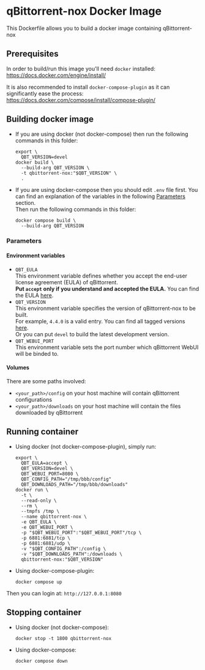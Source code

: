 # qBittorrent-nox Docker Image

This Dockerfile allows you to build a docker image containing qBittorrent-nox

## Prerequisites

In order to build/run this image you'll need `docker` installed: https://docs.docker.com/engine/install/

It is also recommended to install `docker-compose-plugin` as it can significantly ease the process: https://docs.docker.com/compose/install/compose-plugin/

## Building docker image

* If you are using docker (not docker-compose) then run the following commands in this folder:
  ```shell
  export \
    QBT_VERSION=devel
  docker build \
    --build-arg QBT_VERSION \
    -t qbittorrent-nox:"$QBT_VERSION" \
    .
  ```

* If you are using docker-compose then you should edit `.env` file first.
  You can find an explanation of the variables in the following [Parameters](#parameters) section. \
  Then run the following commands in this folder:
  ```shell
  docker compose build \
    --build-arg QBT_VERSION
  ```

### Parameters

#### Environment variables

* `QBT_EULA` \
  This environment variable defines whether you accept the end-user license agreement (EULA) of qBittorrent. \
  **Put `accept` only if you understand and accepted the EULA.** You can find
  the EULA [here](https://github.com/qbittorrent/qBittorrent/blob/56667e717b82c79433ecb8a5ff6cc2d7b315d773/src/app/main.cpp#L320-L323).
* `QBT_VERSION` \
  This environment variable specifies the version of qBittorrent-nox to be built. \
  For example, `4.4.0` is a valid entry. You can find all tagged versions [here](https://github.com/qbittorrent/qBittorrent/tags). \
  Or you can put `devel` to build the latest development version.
* `QBT_WEBUI_PORT` \
  This environment variable sets the port number which qBittorrent WebUI will be binded to.

#### Volumes

There are some paths involved:
* `<your_path>/config` on your host machine will contain qBittorrent configurations
* `<your_path>/downloads` on your host machine will contain the files downloaded by qBittorrent

## Running container

* Using docker (not docker-compose-plugin), simply run:
  ```shell
  export \
    QBT_EULA=accept \
    QBT_VERSION=devel \
    QBT_WEBUI_PORT=8080 \
    QBT_CONFIG_PATH="/tmp/bbb/config"
    QBT_DOWNLOADS_PATH="/tmp/bbb/downloads"
  docker run \
    -t \
    --read-only \
    --rm \
    --tmpfs /tmp \
    --name qbittorrent-nox \
    -e QBT_EULA \
    -e QBT_WEBUI_PORT \
    -p "$QBT_WEBUI_PORT":"$QBT_WEBUI_PORT"/tcp \
    -p 6881:6881/tcp \
    -p 6881:6881/udp \
    -v "$QBT_CONFIG_PATH":/config \
    -v "$QBT_DOWNLOADS_PATH":/downloads \
    qbittorrent-nox:"$QBT_VERSION"
  ```

* Using docker-compose-plugin:
  ```shell
  docker compose up
  ```

Then you can login at: `http://127.0.0.1:8080`

## Stopping container

* Using docker (not docker-compose):
  ```shell
  docker stop -t 1800 qbittorrent-nox
  ```

* Using docker-compose:
  ```shell
  docker compose down
  ```

